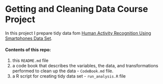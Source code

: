 # Getting and Cleaning Data Course Project

In this project I prepare tidy data fom [Human Activity Recognition Using Smartphones Data Set](http://archive.ics.uci.edu/ml/datasets/Human+Activity+Recognition+Using+Smartphones).

#### Contents of this repo:
1. this `README.md` file
2. a code book that describes the variables, the data, and transformations performed to clean up the data - `CodeBook.md` file.
3. a R script for creating tidy data set - `run_analysis.R` file

